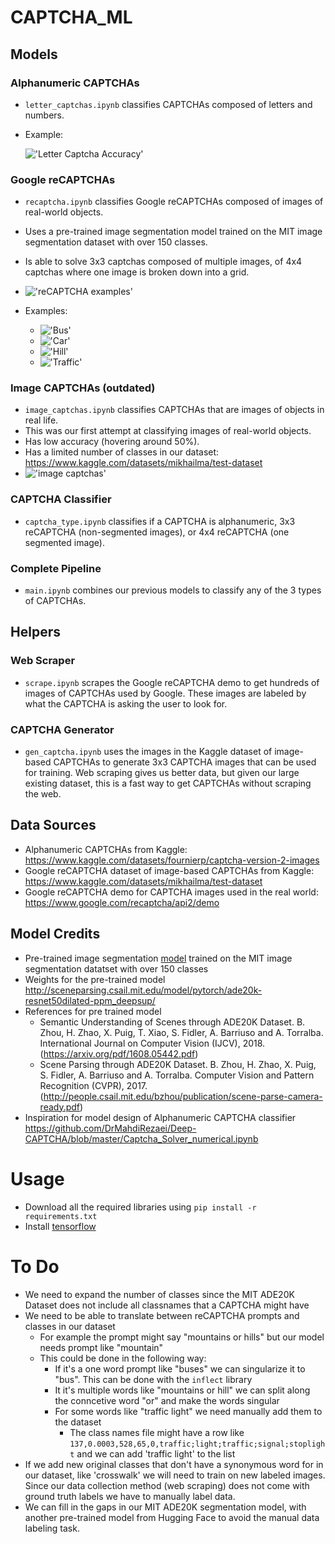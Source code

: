 # CAPTCHA_ML
## Models

### Alphanumeric CAPTCHAs
- `letter_captchas.ipynb` classifies CAPTCHAs composed of letters and numbers. 
- Example:
  
  !['Letter Captcha Accuracy'](outputs/letter_captchas.png)

### Google reCAPTCHAs
- `recaptcha.ipynb` classifies Google reCAPTCHAs composed of images of real-world objects.
- Uses a pre-trained image segmentation model trained on the MIT image segmentation dataset with over 150 classes.
- Is able to solve 3x3 captchas composed of multiple images, of 4x4 captchas where one image is broken down into a grid.
- !['reCAPTCHA examples'](https://developers.nopecha.com/static/recaptcha.png)

- Examples:
    - !['Bus'](outputs/recaptcha_bus.png)
    - !['Car'](outputs/recaptcha_car.png)
    - !['Hill'](outputs/recaptcha_hill.png)
    - !['Traffic'](outputs/recaptcha_traffic.png)

### Image CAPTCHAs (outdated)
- `image_captchas.ipynb` classifies CAPTCHAs that are images of objects in real life. 
- This was our first attempt at classifying images of real-world objects.
- Has low accuracy (hovering around 50%).
- Has a limited number of classes in our dataset: https://www.kaggle.com/datasets/mikhailma/test-dataset
- !['image captchas'](outputs/image_captcha_outdated.png)
  
### CAPTCHA Classifier
- `captcha_type.ipynb` classifies if a CAPTCHA is alphanumeric, 3x3 reCAPTCHA (non-segmented images), or 4x4 reCAPTCHA (one segmented image).

### Complete Pipeline
- `main.ipynb` combines our previous models to classify any of the 3 types of CAPTCHAs.

## Helpers

### Web Scraper
- `scrape.ipynb` scrapes the Google reCAPTCHA demo to get hundreds of images of CAPTCHAs used by Google. These images are labeled by what the CAPTCHA is asking the user to look for.

### CAPTCHA Generator
- `gen_captcha.ipynb` uses the images in the Kaggle dataset of image-based CAPTCHAs to generate 3x3 CAPTCHA images that can be used for training. Web scraping gives us better data, but given our large existing dataset, this is a fast way to get CAPTCHAs without scraping the web.

## Data Sources
- Alphanumeric CAPTCHAs from Kaggle: https://www.kaggle.com/datasets/fournierp/captcha-version-2-images
- Google reCAPTCHA dataset of image-based CAPTCHAs from Kaggle: https://www.kaggle.com/datasets/mikhailma/test-dataset
- Google reCAPTCHA demo for CAPTCHA images used in the real world: https://www.google.com/recaptcha/api2/demo
  

  
## Model Credits
- Pre-trained image segmentation [model](https://github.com/CSAILVision/semantic-segmentation-pytorch) trained on the MIT image segmentation datatset with over 150 classes
- Weights for the pre-trained model http://sceneparsing.csail.mit.edu/model/pytorch/ade20k-resnet50dilated-ppm_deepsup/
- References for pre trained model
  - Semantic Understanding of Scenes through ADE20K Dataset. B. Zhou, H. Zhao, X. Puig, T. Xiao, S. Fidler, A. Barriuso and A. Torralba. International Journal on Computer Vision (IJCV), 2018. (https://arxiv.org/pdf/1608.05442.pdf)
  - Scene Parsing through ADE20K Dataset. B. Zhou, H. Zhao, X. Puig, S. Fidler, A. Barriuso and A. Torralba. Computer Vision and Pattern Recognition (CVPR), 2017. (http://people.csail.mit.edu/bzhou/publication/scene-parse-camera-ready.pdf)
- Inspiration for model design of Alphanumeric CAPTCHA classifier https://github.com/DrMahdiRezaei/Deep-CAPTCHA/blob/master/Captcha_Solver_numerical.ipynb

# Usage
- Download all the required libraries using ```pip install -r requirements.txt```
- Install [tensorflow](https://www.tensorflow.org/install)

# To Do
- We need to expand the number of classes since the MIT ADE20K Dataset does not include all classnames that a CAPTCHA might have
- We need to be able to translate between reCAPTCHA prompts and classes in our dataset
  - For example the prompt might say "mountains or hills" but our model needs prompt like "mountain"
  - This could be done in the following way:
    - If it's a one word prompt like "buses" we can singularize it to "bus". This can be done with the `inflect` library
    - It it's multiple words like "mountains or hill" we can split along the conncetive word "or" and make the words singular
    - For some words like "traffic light" we need manually add them to the dataset
      - The class names file might have a row like ```137,0.0003,528,65,0,traffic;light;traffic;signal;stoplight``` and we can add 'traffic light' to the list
- If we add new original classes that don't have a synonymous word for in our dataset, like 'crosswalk' we will need to train on new labeled images. Since our data collection method (web scraping) does not come with ground truth labels we have to manually label data.
- We can fill in the gaps in our MIT ADE20K segmentation model, with another pre-trained model from Hugging Face to avoid the manual data labeling task.
  